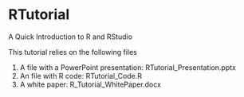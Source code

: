 # RTutorial
A Quick Introduction to R and RStudio

This tutorial relies on the following files
1. A file with a PowerPoint presentation: RTutorial_Presentation.pptx
2. An file with R code: RTutorial_Code.R
3. A white paper: R_Tutorial_WhitePaper.docx

